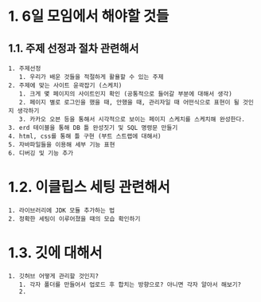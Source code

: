# 1. 6일 모임에서 해야할 것들

## 1.1. 주제 선정과 절차 관련해서

    1. 주제선정
       1. 우리가 배운 것들을 적절하게 활욜할 수 있는 주제
    2. 주제에 맞는 사이트 윤곽잡기 (스케치)
       1. 크게 몇 페이지의 사이트인지 확인 (공통적으로 들어갈 부분에 대해서 생각)
       2. 페이지 별로 로그인을 했을 때, 안했을 때, 관리자일 때 어떤식으로 표현이 될 것인지 생각하기
       3. 카카오 오븐 등을 통해서 시각적으로 보이는 페이지 스케치를 스케치해 완성한다.
    3. erd 테이블을 통해 DB 틀 완성짓기 및 SQL 명령문 만들기
    4. html, css를 통해 틀 구현 (부트 스트랩에 대해서)
    5. 자바파일들을 이용해 세부 기능 표현
    6. 디버깅 및 기능 추가


# 1.2. 이클립스 세팅 관련해서
    1. 라이브러리에 JDK 모듈 추가하는 법
    2. 정확한 세팅이 이루어졌을 때의 모습 확인하기
   
# 1.3. 깃에 대해서
    1. 깃허브 어떻게 관리할 것인지?
       1. 각자 폴더를 만들어서 업로드 후 합치는 방향으로? 아니면 각자 알아서 해보기?
       2. 